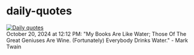 # daily-quotes
[![Daily quotes](https://github.com/ceepu8/daily-quotes/actions/workflows/daily-quote.yml/badge.svg)](https://github.com/ceepu8/daily-quotes/actions/workflows/daily-quote.yml)<br/>
October 20, 2024 at 12:12 PM: "My Books Are Like Water; Those Of The Great Geniuses Are Wine. (Fortunately) Everybody Drinks Water." - Mark Twain
